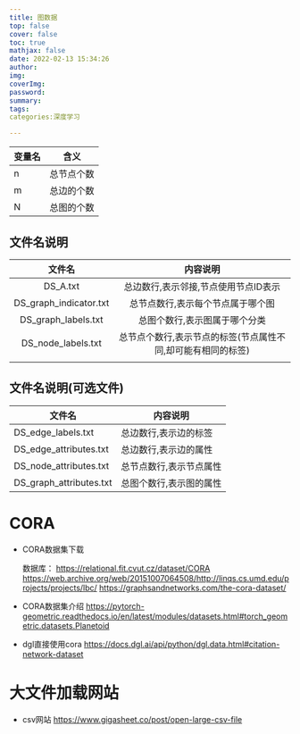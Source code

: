 ```yaml
---
title: 图数据
top: false
cover: false
toc: true
mathjax: false
date: 2022-02-13 15:34:26
author:
img:
coverImg:
password:
summary:
tags:
categories:深度学习

---
```




| 变量名 | 含义       |
| ------ | ---------- |
| n      | 总节点个数 |
| m      | 总边的个数 |
| N      | 总图的个数 |

## 文件名说明

|         文件名         |                           内容说明                           |
| :--------------------: | :----------------------------------------------------------: |
|        DS_A.txt        |             总边数行,表示邻接,节点使用节点ID表示             |
| DS_graph_indicator.txt |              总节点数行,表示每个节点属于哪个图               |
|  DS_graph_labels.txt   |                总图个数行,表示图属于哪个分类                 |
|   DS_node_labels.txt   | 总节点个数行,表示节点的标签(节点属性不同,却可能有相同的标签) |
|                        |                                                              |

## 文件名说明(可选文件)

| 文件名                  | 内容说明                |
| ----------------------- | ----------------------- |
| DS_edge_labels.txt      | 总边数行,表示边的标签   |
| DS_edge_attributes.txt  | 总边数行,表示边的属性   |
| DS_node_attributes.txt  | 总节点数行,表示节点属性 |
| DS_graph_attributes.txt | 总图个数行,表示图的属性 |



# CORA

- CORA数据集下载 
  
  数据库： https://relational.fit.cvut.cz/dataset/CORA
  https://web.archive.org/web/20151007064508/http://linqs.cs.umd.edu/projects/projects/lbc/
  https://graphsandnetworks.com/the-cora-dataset/
- CORA数据集介绍 
  https://pytorch-geometric.readthedocs.io/en/latest/modules/datasets.html#torch_geometric.datasets.Planetoid
- dgl直接使用cora 
   https://docs.dgl.ai/api/python/dgl.data.html#citation-network-dataset



# 大文件加载网站

- csv网站 https://www.gigasheet.co/post/open-large-csv-file
